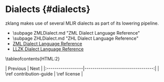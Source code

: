 # Dialects {#dialects}

zklang makes use of several MLIR dialects as part of its lowering pipeline. 

- \subpage ZMLDialect.md "ZML Dialect Language Reference"
- \subpage ZHLDialect.md "ZHL Dialect Language Reference"
- [ZML Dialect Language Reference](ZMLDialect.md)
- <a href="https://veridise.github.io/llzk-lib/dialects.html" target="_blank">LLZK Dialect Language Reference</a>

<!-- Overrides the included TOCs to be limited to a depth level of 2. This prevents
a few issues, one being that the TOC looked too messy, and the other being that
<tt> tags were being displayed there (for operation names) verbatim, which is ugly. -->
\tableofcontents{HTML:2}

<div class="section_buttons">
| Previous          |                              Next |
|:------------------|----------------------------------:|
| \ref contribution-guide | \ref license |
</div>
